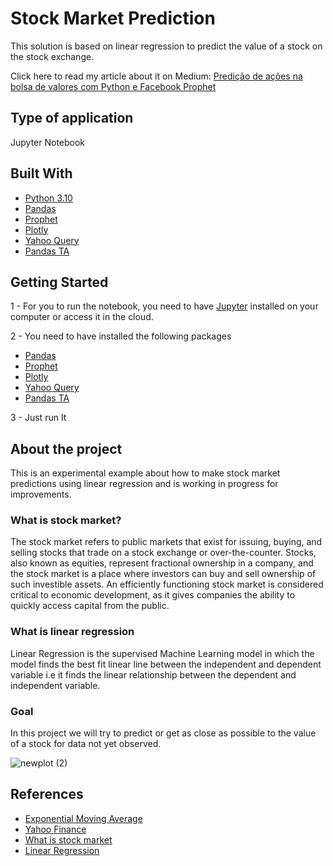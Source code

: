 # Stock Market Prediction

This solution is based on linear regression to predict the value of a stock on the stock exchange.

Click here to read my article about it on Medium: [Predição de ações na bolsa de valores com Python e Facebook Prophet](https://medium.com/@lucasdiogodasilva/predi%C3%A7%C3%A3o-de-a%C3%A7%C3%B5es-na-bolsa-de-valores-com-python-e-facebook-prophet-64c6c154b176) 

## Type of application
  Jupyter Notebook

## Built With
- [Python 3.10](https://www.python.org/)
- [Pandas](https://pandas.pydata.org/)
- [Prophet](https://facebook.github.io/prophet/)
- [Plotly](https://plotly.com/)
- [Yahoo Query](https://pypi.org/project/yahooquery/)
- [Pandas TA ](https://github.com/twopirllc/pandas-ta)

## Getting Started

1 - For you to run the notebook, you need to have [Jupyter](https://jupyter.org/) installed on your computer or access it in the cloud.

2 - You need to have installed the following packages

- [Pandas](https://pandas.pydata.org/)
- [Prophet](https://facebook.github.io/prophet/)
- [Plotly](https://plotly.com/)
- [Yahoo Query](https://pypi.org/project/yahooquery/)
- [Pandas TA ](https://github.com/twopirllc/pandas-ta)

3 - Just run It

## About the project

This is an experimental example about how to make stock market predictions using linear regression and is working in progress for improvements.

### What is stock market?

The stock market refers to public markets that exist for issuing, buying, and selling stocks that trade on a stock exchange or over-the-counter. Stocks, also known as equities, represent fractional ownership in a company, and the stock market is a place where investors can buy and sell ownership of such investible assets. An efficiently functioning stock market is considered critical to economic development, as it gives companies the ability to quickly access capital from the public.

### What is linear regression

Linear Regression is the supervised Machine Learning model in which the model finds the best fit linear line between the independent and dependent variable i.e it finds the linear relationship between the dependent and independent variable.

### Goal

In this project we will try to predict or get as close as possible to the value of a stock for data not yet observed.

![newplot (2)](https://user-images.githubusercontent.com/44218496/157891077-1edd3b67-08e8-4663-956c-518d3c19e03d.png)

## References

- [Exponential Moving Average](https://www.investopedia.com/terms/e/ema.asp)
- [Yahoo Finance](https://finance.yahoo.com/)
- [What is stock market](https://corporatefinanceinstitute.com/resources/knowledge/trading-investing/stock-market/)
- [Linear Regression](https://en.wikipedia.org/wiki/Linear_regression)
